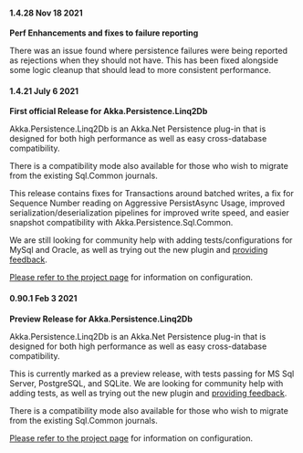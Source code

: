 #### 1.4.28 Nov 18 2021 ####

**Perf Enhancements and fixes to failure reporting**

There was an issue found where persistence failures were being reported as rejections when they should not have. This has been fixed alongside some logic cleanup that should lead to more consistent performance.

#### 1.4.21 July 6 2021 ####

**First official Release for Akka.Persistence.Linq2Db**

Akka.Persistence.Linq2Db is an Akka.Net Persistence plug-in that is designed for both high performance as well as easy cross-database compatibility.

There is a compatibility mode also available for those who wish to migrate from the existing Sql.Common journals.

This release contains fixes for Transactions around batched writes, a fix for Sequence Number reading on Aggressive PersistAsync Usage, improved serialization/deserialization pipelines for improved write speed, and easier snapshot compatibility with Akka.Persistence.Sql.Common.

We are still looking for community help with adding tests/configurations for MySql and Oracle, as well as trying out the new plugin and [providing feedback](https://github.com/akkadotnet/Akka.Persistence.Linq2Db/issues).

[Please refer to the project page](https://github.com/akkadotnet/Akka.Persistence.Linq2Db/) for information on configuration.

#### 0.90.1 Feb 3 2021 ####

**Preview Release for Akka.Persistence.Linq2Db**

Akka.Persistence.Linq2Db is an Akka.Net Persistence plug-in that is designed for both high performance as well as easy cross-database compatibility.

This is currently marked as a preview release, with tests passing for MS Sql Server, PostgreSQL, and SQLite. We are looking for community help with adding tests, as well as trying out the new plugin and [providing feedback](https://github.com/akkadotnet/Akka.Persistence.Linq2Db/issues).

There is a compatibility mode also available for those who wish to migrate from the existing Sql.Common journals.

[Please refer to the project page](https://github.com/akkadotnet/Akka.Persistence.Linq2Db/) for information on configuration.

